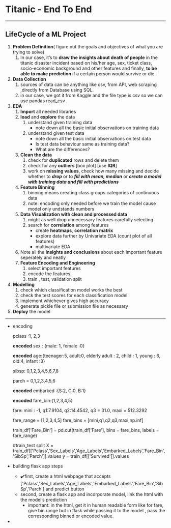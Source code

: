 # Titanic - End To End

---

## LifeCycle of a ML Project

1. **Problem Definition**( figure out the goals and objectives of what you are trying to solve)
    1. In our case, it’s to **draw the insights about death of people** in the titanic disaster incident based on his/her age, sex, ticket class, socio-economic background and other features and finally, **to be able to make prediction** if a certain person would survive or die.
2. **Data Collection**
    1. sources of data can be anything like csv, from API, web scraping ,directly from Database using SQL.
    2. in our case, we got it from Kaggle and the file type is csv so we can use pandas read_csv .
3. **EDA**
    1. **Import** all needed libraries
    2. **load** and **explore** the data
        1. understand given training data
            - note down all the basic initial observations on training data
        2. understand given test data
            - note down all the basic initial observations on test data
            - Is test data behaviour same as training data?
            - What are the differences?
    3. **Clean the data**
        1. check for **duplicated** rows and delete them
        2. check for any **outliers** [box plot] [use **IQR**] 
        3. work on **missing values**, check how many missing and decide whether to ***drop*** or to ***fill with mean, median*** or ***create a model with training data and fill with predictions***
    4. **Feature Binning** 
        1. binning means creating class groups  categories of continuous data
        2. note: encoding only needed before we train the model cause model only undstands numbers
    5. **Data Visualization with clean and processed data**
        1. might as well drop unnecessary features carefully selecting
        2. search for **correlation** among features
            - create **heatmaps**, **correlation matrix**
            - explore data further by Univariate EDA     (count plot of all features)
            - multivariate EDA
    6. Note all the **insights and conclusions** about each important feature seperately and neatly
    7. **Feature Encoding and Engineering**
        1. select important features
        2. encode the features
        3. train , test, validation split
4. **Modelling**
    1. check which classification model works the best
    2. check the test scores for each classification model
    3. implement whichever gives high accuracy
    4. generate pickle file or submission file as necessary
5. **Deploy** the model 

---

- encoding
    
    pclass :1, 2,3
    
    **encoded** sex : {male: 1, female :0}
    
    **encoded** age:{teenager:5, adult:0, elderly adult : 2, child : 1, young : 6, old:4, infant :3}
    
    sibsp: 0,1,2,3,4,5,6,7,8
    
    parch = 0,1,2,3,4,5,6
    
    **encoded** embarked :{S:2, C:0, B:1}
    
    **encoded** fare_bin:{1,2,3,4,5}
    
    fare: mini : -1,  q1:7.9104, q2:14.4542, q3 = 31.0, maxi = 512.3292
    
    fare_range = [1,2,3,4,5]
    fare_bins = [mini,q1,q2,q3,maxi,np.inf]
    
    train_df['Fare_Bin'] = pd.cut(train_df['Fare'], bins = fare_bins, labels = fare_range)
    
    #train_test split
    X = train_df[['Pclass','Sex_Labels','Age_Labels','Embarked_Labels','Fare_Bin','SibSp','Parch']].values
    y = train_df[['Survived']].values
    
- building flask app steps
    - ✔️first, create a html webpage that accepts ['Pclass','Sex_Labels','Age_Labels','Embarked_Labels','Fare_Bin','SibSp','Parch'] and predict button
    - second, create a flask app and incorporate model, link the html with the model’s prediction
        - important: in the html, get it in human readable form like for fare, give bin range but in flask while passing it to the model , pass the corresponding binned or encoded value.
-